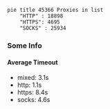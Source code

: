 
```mermaid
pie title 45366 Proxies in list
    "HTTP" : 18898
    "HTTPS": 4695
    "SOCKS" : 25934
```

### Some Info
#### Average Timeout

- mixed: 3.1s
- http: 1.1s
- https: 8.4s
- socks: 4.6s